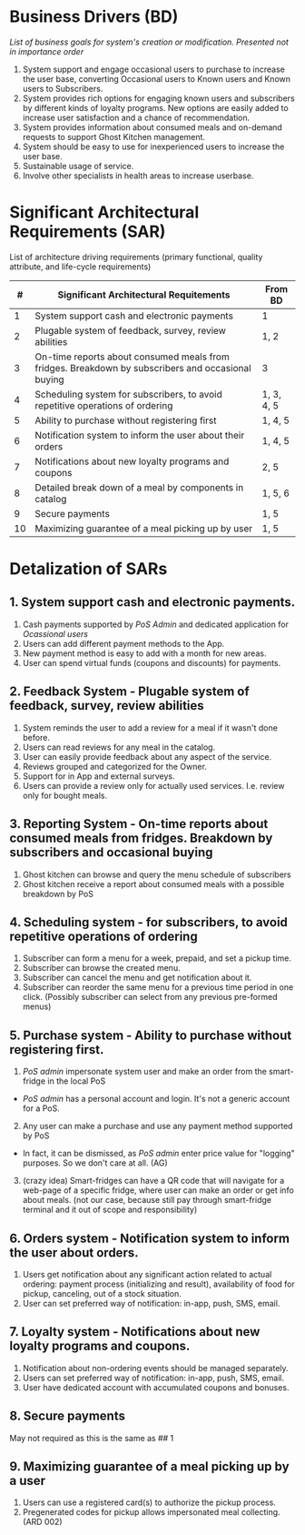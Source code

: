 # Business Drivers (BD)

_List of business goals for system's creation or modification. Presented not in importance order_

1. System support and engage occasional users to purchase to increase the user base, converting Occasional users to Known users and Known users to Subscribers.
2. System provides rich options for engaging known users and subscribers by different kinds of loyalty programs. New options are easily added to increase user satisfaction and a chance of recommendation. 
3. System provides information about consumed meals and on-demand requests to support Ghost Kitchen management. 
4. System should be easy to use for inexperienced users to increase the user base. 
5. Sustainable usage of service. 
6. Involve other specialists in health areas to increase userbase.

# Significant Architectural Requirements (SAR)
List of architecture driving requirements (primary functional, quality attribute, and life-cycle requirements)

| # | Significant Architectural Requitements | From BD | 
|----|----|----| 
| 1 | System support cash and electronic payments | 1 | 
| 2 | Plugable system of feedback, survey, review abilities | 1, 2 | 
| 3 | On-time reports about consumed meals from fridges. Breakdown by subscribers and occasional buying | 3 | 
| 4 | Scheduling system for subscribers, to avoid repetitive operations of ordering | 1, 3, 4, 5 | 
| 5 | Ability to purchase without registering first | 1, 4, 5 | 
| 6 | Notification system to inform the user about their orders | 1, 4, 5 | 
| 7 | Notifications about new loyalty programs and coupons | 2, 5 | 
| 8 | Detailed break down of a meal by components in catalog | 1, 5, 6 | 
| 9 | Secure payments | 1, 5 | 
| 10 | Maximizing guarantee of a meal picking up by user | 1, 5 | 

# Detalization of SARs 

## 1. System support cash and electronic payments.

1. Cash payments supported by _PoS Admin_ and dedicated application for _Ocassional users_ 
2. Users can add different payment methods to the App.
3. New payment method is easy to add with a month for new areas. 
4. User can spend virtual funds (coupons and discounts) for payments.

## 2. Feedback System - Plugable system of feedback, survey, review abilities 

1. System reminds the user to add a review for a meal if it wasn't done before. 
2. Users can read reviews for any meal in the catalog.
3. User can easily provide feedback about any aspect of the service.
4. Reviews grouped and categorized for the Owner.
5. Support for in App and external surveys. 
6. Users can provide a review only for actually used services. I.e. review only for bought meals.

## 3. Reporting System - On-time reports about consumed meals from fridges. Breakdown by subscribers and occasional buying

1. Ghost kitchen can browse and query the menu schedule of subscribers 
2. Ghost kitchen receive a report about consumed meals with a possible breakdown by PoS

## 4. Scheduling system - for subscribers, to avoid repetitive operations of ordering 

1. Subscriber can form a menu for a week, prepaid, and set a pickup time. 
2. Subscriber can browse the created menu. 
3. Subscriber can cancel the menu and get notification about it. 
4. Subscriber can reorder the same menu for a previous time period in one click. (Possibly subscriber can select from any previous pre-formed menus)

## 5. Purchase system - Ability to purchase without registering first.

1. _PoS admin_ impersonate system user and make an order from the smart-fridge in the local PoS 
- _PoS admin_ has a personal account and login. It's not a generic account for a PoS. 
2. Any user can make a purchase and use any payment method supported by PoS 
- In fact, it can be dismissed, as _PoS admin_ enter price value for "logging" purposes. So we don't care at all. (AG)
3. (crazy idea) Smart-fridges can have a QR code that will navigate for a web-page of a specific fridge, where user can make an order or get info about meals. (not our case, because still pay through smart-fridge terminal and it out of scope and responsibility) 

 
## 6. Orders system - Notification system to inform the user about orders. 

1. Users get notification about any significant action related to actual ordering: payment process (initializing and result), availability of food for pickup, canceling, out of a stock situation. 
2. User can set preferred way of notification: in-app, push, SMS, email. 

## 7. Loyalty system - Notifications about new loyalty programs and coupons.

1. Notification about non-ordering events should be managed separately. 
2. Users can set preferred way of notification: in-app, push, SMS, email. 
3. User have dedicated account with accumulated coupons and bonuses. 

## 8. Secure payments 
May not required as this is the same as ## 1

## 9. Maximizing guarantee of a meal picking up by a user

1. Users can use a registered card(s) to authorize the pickup process. 
2. Pregenerated codes for pickup allows impersonated meal collecting. (ARD 002)
